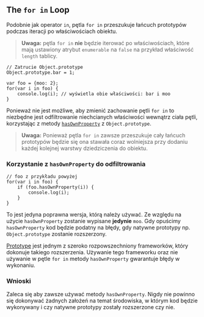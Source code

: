 ## The `for in` Loop

Podobnie jak operator `in`, pętla `for in` przeszukuje łańcuch prototypów 
podczas iteracji po właściwościach obiektu.

> **Uwaga:** pętla `for in` **nie** będzie iterować po właściwościach, które
> mają ustawiony atrybut `enumerable` na `false` na przykład właściwość 
> `length` tablicy.
    
    // Zatrucie Object.prototype
    Object.prototype.bar = 1;

    var foo = {moo: 2};
    for(var i in foo) {
        console.log(i); // wyświetla obie właściwości: bar i moo
    }

Ponieważ nie jest możliwe, aby zmienić zachowanie pętli `for in` to niezbędne 
jest odfiltrowanie niechcianych właściwości wewnątrz ciała pętli, korzystając 
z metody [`hasOwnProperty`](#object.hasownproperty) z `Object.prototype`.

> **Uwaga:** Ponieważ pętla `for in` zawsze przeszukuje cały łańcuch prototypów 
> będzie się ona stawała coraz wolniejsza przy dodaniu każdej kolejnej warstwy 
> dziedziczenia do obiektu. 

### Korzystanie z `hasOwnProperty` do odfiltrowania

    // foo z przykładu powyżej
    for(var i in foo) {
        if (foo.hasOwnProperty(i)) {
            console.log(i);
        }
    }

To jest jedyna poprawna wersja, którą należy używać. Ze względu na użycie 
`hasOwnProperty` zostanie wypisane **jedynie** `moo`. Gdy opuścimy `hasOwnProperty` 
kod będzie podatny na błędy, gdy natywne prototypy np. `Object.prototype` 
zostanie rozszerzony.

[Prototype][1] jest jednym z szeroko rozpowszechniony frameworków, który dokonuje 
takiego rozszerzenia. Używanie tego frameworku oraz nie używanie w pętle `for in` 
metody `hasOwnProperty` gwarantuje błędy w wykonaniu.

### Wnioski

Zaleca się aby zawsze używać metody `hasOwnProperty`. Nigdy nie powinno się dokonywać
żadnych założeń na temat środowiska, w którym kod będzie wykonywany i czy natywne 
prototypy zostały rozszerzone czy nie.

[1]: http://www.prototypejs.org/
